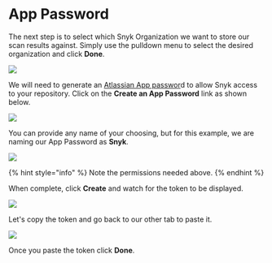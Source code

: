 # App Password

The next step is to select which Snyk Organization we want to store our scan results against. Simply use the pulldown menu to select the desired organization and click **Done**.

![](https://partner-workshop-assets.s3.us-east-2.amazonaws.com/snyk-sec-09.png)

We will need to generate an [Atlassian App passwor](https://support.atlassian.com/bitbucket-cloud/docs/app-passwords/)d to allow Snyk access to your repository. Click on the **Create an App Password** link as shown below.

![](https://partner-workshop-assets.s3.us-east-2.amazonaws.com/snyk-sec-10.png)

You can provide any name of your choosing, but for this example, we are naming our App Password as **Snyk**.

![](https://partner-workshop-assets.s3.us-east-2.amazonaws.com/snyk-sec-11.png)

{% hint style="info" %}
Note the permissions needed above.
{% endhint %}

When complete, click **Create** and watch for the token to be displayed.

![](https://partner-workshop-assets.s3.us-east-2.amazonaws.com/snyk-sec-12.png)

Let's copy the token and go back to our other tab to paste it.

![](https://partner-workshop-assets.s3.us-east-2.amazonaws.com/snyk-sec-13.png)

Once you paste the token click **Done**.
